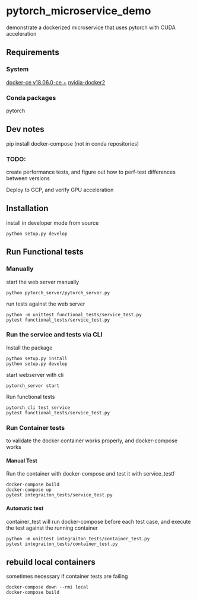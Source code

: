 # pytorch_microservice_demo
demonstrate a dockerized microservice that uses pytorch with CUDA acceleration

## Requirements
### System
[docker-ce v18.06.0-ce +](https://docs.docker.com/v17.09/engine/installation/linux/docker-ce/ubuntu/#uninstall-old-versions)
[nvidia-docker2](https://github.com/NVIDIA/nvidia-docker)

### Conda packages
pytorch


## Dev notes
pip install docker-compose (not in conda repositories)

### TODO:
create performance tests, and figure out how to perf-test differences between versions

Deploy to GCP, and verify GPU acceleration


## Installation
install in developer mode from source

```
python setup.py develop
```

## Run Functional tests

### Manually
start the web server manually

```
python pytorch_server/pytorch_server.py
```

run tests against the web server

```
python -m unittest functional_tests/service_test.py
pytest functional_tests/service_test.py
```

### Run the service and tests via CLI
Install the package

```
python setup.py install
python setup.py develop
```

start webserver with cli

```
pytorch_server start
```

Run functional tests

```
pytorch_cli test service
pytest functional_tests/service_test.py
```

### Run Container tests
to validate the docker container works properly, and docker-compose works

#### Manual Test
Run the container with docker-compose and test it with service_testf

```
docker-compose build
docker-compose up
pytest integraiton_tests/service_test.py
```

#### Automatic test
container_test will run docker-compose before each test case,
and execute the test against the running container

```
python -m unittest integraiton_tests/container_test.py
pytest integraiton_tests/container_test.py
```


## rebuild local containers
sometimes necessary if container tests are failing
```
docker-compose down --rmi local
docker-compose build
```
